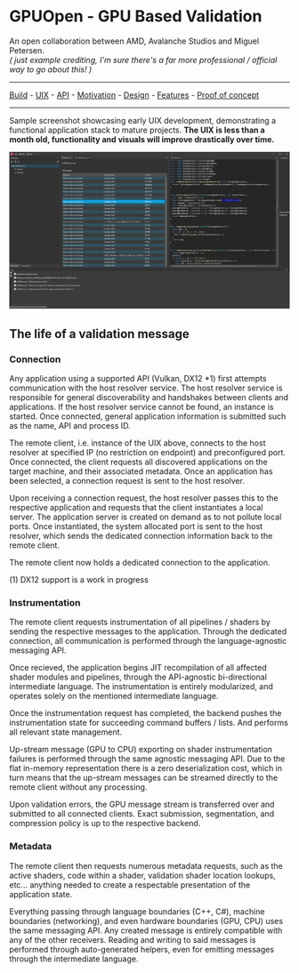 # GPUOpen - GPU Based Validation

An open collaboration between AMD, Avalanche Studios and Miguel Petersen. \
_( just example crediting, I'm sure there's a far more professional / official way to go about this! )_

---

[Build](Documentation/Build.md) -
[UIX](Documentation/UIX.md) -
[API](Documentation/API.md) -
[Motivation](Documentation/Motivation.md) -
[Design](Documentation/Design.md) -
[Features](Documentation/Features.md) -
[Proof of concept](Avalanche/ReadMe.md)

---

Sample screenshot showcasing early UIX development, demonstrating a functional 
application stack to mature projects. **The UIX is less than a month old, functionality and visuals will improve drastically over time.**

![Studio Preview](Documentation/Resources/Images/StudioA.png)


## The life of a validation message

### Connection

Any application using a supported API (Vulkan, DX12 *1) first attempts communication
with the host resolver service. The host resolver service is responsible for general 
discoverability and handshakes between clients and applications. If the host resolver service 
cannot be found, an instance is started. Once connected, general application information is
submitted such as the name, API and process ID.

The remote client, i.e. instance of the UIX above, connects to the host resolver at specified IP 
(no restriction on endpoint) and preconfigured port. Once connected, the client requests all discovered
applications on the target machine, and their associated metadata. Once an application has been selected,
a connection request is sent to the host resolver.

Upon receiving a connection request, the host resolver passes this to the respective application and requests
that the client instantiates a local server. The application server is created on demand as to not
pollute local ports. Once instantiated, the system allocated port is sent to the host resolver, which sends 
the dedicated connection information back to the remote client.

The remote client now holds a dedicated connection to the application.

(1) DX12 support is a work in progress

### Instrumentation

The remote client requests instrumentation of all pipelines / shaders by sending the respective messages to the application.
Through the dedicated connection, all communication is performed through the language-agnostic messaging API. 

Once recieved, the application begins JIT recompilation of all affected shader modules and pipelines, through the API-agnostic bi-directional intermediate language.
The instrumentation is entirely modularized, and operates solely on the mentioned intermediate language.

Once the instrumentation request has completed, the backend pushes the instrumentation state for succeeding command buffers / lists.
And performs all relevant state management.

Up-stream message (GPU to CPU) exporting on shader instrumentation failures is performed through the same
agnostic messaging API. Due to the flat in-memory representation there is a zero deserialization cost, which in turn means that the
up-stream messages can be streamed directly to the remote client without any processing.

Upon validation errors, the GPU message stream is transferred over and submitted to all connected clients. Exact submission, segmentation,
and compression policy is up to the respective backend.

### Metadata

The remote client then requests numerous metadata requests, such as the active shaders, code within a shader, validation shader location lookups, etc...
anything needed to create a respectable presentation of the application state.

Everything passing through language boundaries (C++, C#), machine boundaries (networking), and even hardware boundaries (GPU, CPU)
uses the same messaging API. Any created message is entirely compatible with any of the other receivers.
Reading and writing to said messages is performed through auto-generated helpers, even for emitting messages through the intermediate language.